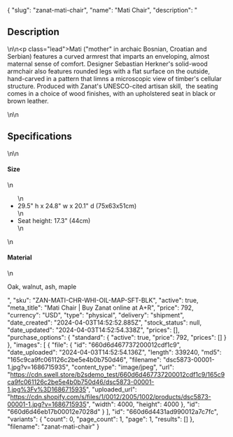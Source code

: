 {
  "slug": "zanat-mati-chair",
  "name": "Mati Chair",
  "description": "<h2>Description</h2>\n<!-- split -->\n<p class=\"lead\">Mati (\"mother\" in archaic Bosnian, Croatian and Serbian) features a curved armrest that imparts an enveloping, almost maternal sense of comfort. Designer Sebastian Herkner's solid-wood armchair also features rounded legs with a flat surface on the outside, hand-carved in a pattern that limns a microscopic view of timber's cellular structure. Produced with Zanat's UNESCO-cited artisan skill,  the seating comes in a choice of wood finishes, with an upholstered seat in black or brown leather.</p>\n<!-- split -->\n<h2>Specifications</h2>\n<!-- split -->\n<h4>Size</h4>\n<ul>\n<li>29.5\" h x 24.8\" w x 20.1\" d (75x63x51cm)</li>\n<li>Seat height: 17.3\" (44cm)</li>\n</ul>\n<h4>Material</h4>\n<p>Oak, walnut, ash, maple</p>",
  "sku": "ZAN-MATI-CHR-WHI-OIL-MAP-SFT-BLK",
  "active": true,
  "meta_title": "Mati Chair | Buy Zanat online at A+R",
  "price": 792,
  "currency": "USD",
  "type": "physical",
  "delivery": "shipment",
  "date_created": "2024-04-03T14:52:52.885Z",
  "stock_status": null,
  "date_updated": "2024-04-03T14:52:54.338Z",
  "prices": [],
  "purchase_options": {
    "standard": {
      "active": true,
      "price": 792,
      "prices": []
    }
  },
  "images": [
    {
      "file": {
        "id": "660d6d467737200012cdf1c9",
        "date_uploaded": "2024-04-03T14:52:54.136Z",
        "length": 339240,
        "md5": "165c9ca9fc061126c2be5e4b0b750d46",
        "filename": "dsc5873-00001-1.jpg?v=1686715935",
        "content_type": "image/jpeg",
        "url": "https://cdn.swell.store/b2sdemo_test/660d6d467737200012cdf1c9/165c9ca9fc061126c2be5e4b0b750d46/dsc5873-00001-1.jpg%3Fv%3D1686715935",
        "uploaded_url": "https://cdn.shopify.com/s/files/1/0012/2005/1002/products/dsc5873-00001-1.jpg?v=1686715935",
        "width": 4000,
        "height": 4000
      },
      "id": "660d6d46eb17b00012e7028d"
    }
  ],
  "id": "660d6d4431ad990012a7c7fc",
  "variants": {
    "count": 0,
    "page_count": 1,
    "page": 1,
    "results": []
  },
  "filename": "zanat-mati-chair"
}